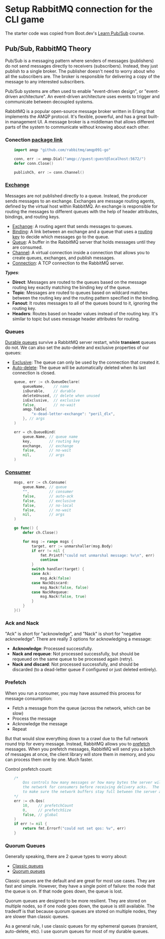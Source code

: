 # Setup RabbitMQ connection for the CLI game

The starter code was copied from Boot.dev's [Learn Pub/Sub](https://learn.boot.dev/learn-pub-sub) course.


## Pub/Sub, RabbitMQ Theory

Pub/Sub is a messaging pattern where senders of messages (publishers) do not send messages directly to receivers (subscribers). Instead, they just publish to a single broker. The publisher doesn't need to worry about who all the subscribers are. The broker is responsible for delivering a copy of the message to any interested subscribers.

Pub/Sub systems are often used to enable "event-driven design", or "event-driven architecture". An event-driven architecture uses events to trigger and communicate between decoupled systems.

RabbitMQ is a popular open-source message broker written in Erlang that implements the AMQP protocol. It's flexible, powerful, and has a great built-in management UI.
A message broker is a middleman that allows different parts of the system to communicate without knowing about each other.

### Conection [package link](https://github.com/rabbitmq/amqp091-go)
```go
    import amqp "github.com/rabbitmq/amqp091-go"

    conn, err := amqp.Dial("amqp://guest:guest@localhost:5672/")
    defer conn.Close()

    publishCh, err := conn.Channel()
```

### [Exchange](https://www.rabbitmq.com/tutorials/amqp-concepts#exchanges)
Messages are not published directly to a queue. Instead, the producer sends messages to an exchange. Exchanges are message routing agents, defined by the virtual host within RabbitMQ. An exchange is responsible for routing the messages to different queues with the help of header attributes, bindings, and routing keys.
  - [Exchange](https://www.rabbitmq.com/tutorials/amqp-concepts#exchanges): A routing agent that sends messages to queues.
  - [Binding](https://www.rabbitmq.com/tutorials/amqp-concepts#bindings): A link between an exchange and a queue that uses a [routing key](https://www.rabbitmq.com/tutorials/tutorial-five-python#topic-exchange) to decide which messages go to the queue.
  - [Queue](https://www.rabbitmq.com/tutorials/amqp-concepts#queues): A buffer in the RabbitMQ server that holds messages until they are consumed.
  - [Channel](https://www.rabbitmq.com/tutorials/amqp-concepts#amqp-channels): A virtual connection inside a connection that allows you to create queues, exchanges, and publish messages.
  - [Connection](https://www.rabbitmq.com/tutorials/amqp-concepts#amqp-connections): A TCP connection to the RabbitMQ server.

***Types***:
- **Direct**: Messages are routed to the queues based on the message routing key exactly matching the binding key of the queue.
- **Topic**: Messages are routed to queues based on wildcard matches between the routing key and the routing pattern specified in the binding.
- **Fanout**: It routes messages to all of the queues bound to it, ignoring the routing key.
- **Headers**: Routes based on header values instead of the routing key. It's similar to topic but uses message header attributes for routing.

### Queues

[Durable queues](https://www.rabbitmq.com/docs/queues#durability) survive a RabbitMQ server restart, while **transient** queues do not. We can also set the auto-delete and exclusive properties of our queues:

- [Exclusive](https://www.rabbitmq.com/docs/queues#exclusive-queues): The queue can only be used by the connection that created it.
- [Auto-delete](https://www.rabbitmq.com/docs/queues#temporary-queues): The queue will be automatically deleted when its last connection is closed.

```go
	queue, err := ch.QueueDeclare(
		queueName,    // name
		isDurable,    // durable
		deleteUnused, // delete when unused
		isExclusive,  // exclusive
		false,        // no-wait
		amqp.Table{
			"x-dead-letter-exchange": "peril_dlx",
		}, // args
	)

	err = ch.QueueBind(
		queue.Name, // queue name
		key,        // routing key
		exchange,   // exchange
		false,      // no-wait
		nil,        // args
	)
```

### [Consumer](https://www.rabbitmq.com/docs/consumers#basics)

```go
	msgs, err := ch.Consume(
		queue.Name, // queue
		"",         // consumer
		false,      // auto-ack
		false,      // exclusive
		false,      // no-local
		false,      // no-wait
		nil,        // args
	)

  	go func() {
		defer ch.Close()

		for msg := range msgs {
			target, err := unmarshaller(msg.Body)
			if err != nil {
				fmt.Printf("could not unmarshal message: %v\n", err)
				continue
			}
			switch handler(target) {
			case Ack:
				msg.Ack(false)
			case NackDiscard:
				msg.Nack(false, false)
			case NackRequeue:
				msg.Nack(false, true)
			}
		}
	}()
```


### Ack and Nack

"Ack" is short for "acknowledge", and "Nack" is short for "negative acknowledge". There are really 3 options for acknowledging a message:

- **Acknowledge**: Processed successfully.
- **Nack and requeue**: Not processed successfully, but should be requeued on the same queue to be processed again (retry).
- **Nack and discard**: Not processed successfully, and should be discarded (to a dead-letter queue if configured or just deleted entirely).

### Prefetch

When you run a consumer, you may have assumed this process for message consumption:

- Fetch a message from the queue (across the network, which can be slow)
- Process the message
- Acknowledge the message
- Repeat

But that would slow everything down to a crawl due to the full network round trip for every message. Instead, RabbitMQ allows you to [prefetch](https://www.rabbitmq.com/docs/consumer-prefetch) messages. When you prefetch messages, RabbitMQ will send you a batch of messages at once, the client library will store them in memory, and you can process them one by one. Much faster. 

Control prefetch count:
```go
	/*
		Qos controls how many messages or how many bytes the server will try to keep on
		the network for consumers before receiving delivery acks.  The intent of Qos is
		to make sure the network buffers stay full between the server and client.
	*/
	err := ch.Qos(
		10,    // prefetchCount
		0,     // prefetchSize
		false, // global
	)
	if err != nil {
		return fmt.Errorf("could not set qos: %v", err)
	}
```

### Quorum Queues

Generally speaking, there are 2 queue types to worry about:

- [Classic queues](https://www.rabbitmq.com/docs/classic-queues)
- [Quorum queues](https://www.rabbitmq.com/docs/quorum-queues)

Classic queues are the default and are great for most use cases. They are fast and simple. However, they have a single point of failure: the node that the queue is on. If that node goes down, the queue is lost.

Quorum queues are designed to be more resilient. They are stored on multiple nodes, so if one node goes down, the queue is still available. The tradeoff is that because quorum queues are stored on multiple nodes, they are slower than classic queues.

As a general rule, I use classic queues for my ephemeral queues (transient, auto-delete, etc). I use quorum queues for most of my durable queues.